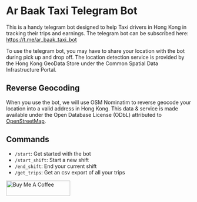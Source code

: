 # Ar Baak Taxi Telegram Bot

This is a handy telegram bot designed to help Taxi drivers in Hong Kong in tracking
their trips and earnings. The telegram bot can be subscribed here: <https://t.me/ar_baak_taxi_bot>

To use the telegram bot, you may have to share your location with the bot during
pick up and drop off. The location detection service is provided by the Hong Kong
GeoData Store under the Common Spatial Data Infrastructure Portal.

## Reverse Geocoding

When you use the bot, we will use OSM Nominatim to reverse geocode your location
into a valid address in Hong Kong. This data & service is made available under the
Open Database License (ODbL) attributed to [OpenStreetMap](openstreetmap.org/copyright).

## Commands

- `/start`: Get started with the bot
- `/start_shift`: Start a new shift
- `/end_shift`: End your current shift
- `/get_trips`: Get an csv export of all your trips

<a href="https://www.buymeacoffee.com/louischan" target="_blank"><img src="https://cdn.buymeacoffee.com/buttons/default-orange.png" alt="Buy Me A Coffee" height="41" width="174"></a>
